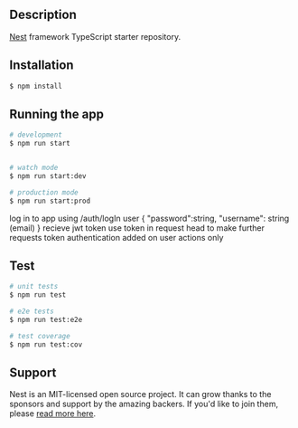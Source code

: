 ## Description

[Nest](https://github.com/nestjs/nest) framework TypeScript starter repository.

## Installation

```bash
$ npm install
```

## Running the app

```bash
# development
$ npm run start


# watch mode
$ npm run start:dev

# production mode
$ npm run start:prod
```

log in to app using /auth/logIn user {
"password":string,
"username": string (email)
}
recieve jwt token
use token in request head to make further requests token authentication added on user actions only

## Test

```bash
# unit tests
$ npm run test

# e2e tests
$ npm run test:e2e

# test coverage
$ npm run test:cov
```

## Support

Nest is an MIT-licensed open source project. It can grow thanks to the sponsors and support by the amazing backers. If you'd like to join them, please [read more here](https://docs.nestjs.com/support).

